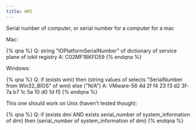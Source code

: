 ```yaml
---
title: WMI
---
```


Serial number of computer, or serial number for a computer for a mac

Mac:

{% qna %}
Q: string "IOPlatformSerialNumber" of dictionary of service plane of iokit registry
A: C02MF1BKFD59
{% endqna %}

Windows:

{% qna %}
Q: if (exists wmi) then (string values of selects "SerialNumber from Win32_BIOS" of wmi) else ("N/A")
A: VMware-56 4d 2f f4 23 f3 d2 3f-7a b7 1c 5a 10 d0 1d f5
{% endqna %}

This one should work on Unix (haven't tested though):

{% qna %}
Q: if (exists dmi AND exists serial_number of system_information of dmi) then (serial_number of system_information of dmi)
{% endqna %}
